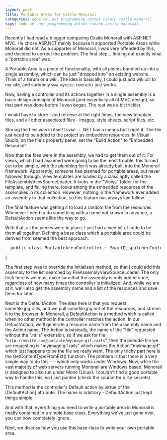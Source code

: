 ```yaml
---
layout: post
title: Portable Areas for Castle Monorail
categories: code c# .net programming dotnet csharp castle monorail
tags: code c# .net programming dotnet csharp castle monorail
---
```


Recently I had read a blogger comparing Castle Monorail with ASP.NET MVC.  He chose ASP.NET mainly because it supported Portable Areas while Monorail did not.  As a supporter of Monorail, I was very offended by this, and decided to correct the problem.  The first step... finding out exactly what a "portable area" was.

A Portable Area is a piece of functionality, with all pieces bundled up into a single assembly, which can be just "dropped into" an existing website.  Think of a forum or a wiki.  The idea is basically, I could just add wiki.dll to my site, and suddenly `www.mysite.com/wiki` just works.

Now, having a controller and its actions together in a single assembly is a basic design principle of Monorail (and essentially all of MVC design), so that part was done before I even began.  The rest was a bit trickier.

I would have to store - and retrieve at the right times, the view template files, and all other associated files - images, style sheets, script files, etc.

Storing the files was in itself trivial -- .NET has a means built right it. The file just need to be added to the project as embedded resources.  In Visual Studio, on the file's property panel, set the "Build  Action" to "Embedded Resource".

Now that the files were in the assembly, we had to get them out of it. For views, which I had assumed were going to be the most trouble, this turned out to be simple, with the plumbing for it was already built into the Monorail framework.  Apparently, someone had planned for portable areas, but never followed through.  View templates are loaded by a class aptly called the FileAssemblyViewSourceLoader.  It looks in the "Views" folder for the template, and failing there, looks among the embedded resources of the assemblies in its collection.  However, nothing in the framework ever added an assembly to that collection, so this feature has always laid fallow.

The final feature was getting it to load a random file from the resources.  Whenever I need to do something with a name not known in advance, a DefaultAction seems like the way to go.

With that, all the pieces were in place, I just had a wee bit of code to tie them all together.  Defining a base class which a portable area could be derived from seemed the best approach.

<pre class="csharpcode">
  <span class="kwrd">public</span> <span class="kwrd">class</span> PortableAreaController : SmartDispatcherController</pre>
<p>{</p>

The first step was to override the Initialize() method, so that I could add this assembly to the list searched by FileAssemblyViewSourceLoader.  The only trick here is we must make sure that the assembly is only added once, regardless of how many times the controller is initialized.    And, while we are at it, we'll also get the assembly name and a list of the resources and save them for later.

<script src="https://gist.github.com/jamescurran/5493755.js">    </script>

Next is the DefaultAction.  The idea here is that you request somefile.jpg.rails, and we pull somefile.jpg out of the resources, and stream it to the browser.  In Monorail, a DefaultAction is a method which is called when no other method in the controller matches the action.  In our DefaultAction, we'll generate a resource name from the assembly name and the Action name.  The Action is basically, the name of the "file" requested without the ".rails" extension, so if we ask for file "`http://mysite.com/portable/myimage.gif.rails`", then the pseudo-file we are requesting is "myimage.gif.rails" which makes the Action "myimage.gif" which just happens to be the file we really want.  The only tricky part here is the GetContentTypeFromExt() function.  The problem is that there is a very simple way to do this --- which only works under Windows.  Now, while the vast majority of web servers running Monorail are Windows based, Monorail is designed to also run under Mono (Linux).   I couldn't find a good portable way to handle this, so I just punted (check the source for dirty secrets).

<script src="https://gist.github.com/jamescurran/5493750.js">    </script>

This method is the controller's Default action by virtue of the [DefaultAction] attribute.  The name is arbitrary - DefaultAction just kept things simple.

And with that, everything you need to write a portable area in Monorail is neatly contained in a simple base class.  Everything we've just gone over, you can now completely ignore.   

Next, we discuss how you use this base class to write your own portable area.
